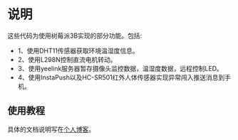 # 说明

这些代码为使用树莓派3B实现的部分功能。包括:

- 1、使用DHT11传感器获取环境温湿度信息。
- 2、使用L298N控制直流电机转动。
- 3、使用yeelink服务器暂存摄像头监控数据，温湿度数据，远程控制LED。
- 4、使用InstaPush以及HC-SR501红外人体传感器实现异常闯入推送消息到手机。



## 使用教程

具体的文档说明写在[个人博客](http://cyang.tech/categories/%E6%A0%91%E8%8E%93%E6%B4%BE/)。